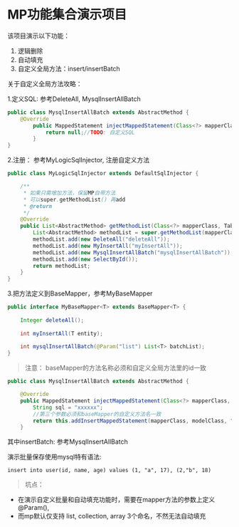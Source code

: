 # MP功能集合演示项目

该项目演示以下功能：

1. 逻辑删除
2. 自动填充
3. 自定义全局方法：insert/insertBatch

关于自定义全局方法攻略：

1.定义SQL: 参考DeleteAll, MysqlInsertAllBatch
```java
public class MysqlInsertAllBatch extends AbstractMethod {
    @Override
        public MappedStatement injectMappedStatement(Class<?> mapperClass, Class<?> modelClass, TableInfo tableInfo) {
            return null;//TODO: 自定义SQL
        }
}
```

2.注册： 参考MyLogicSqlInjector, 注册自定义方法
```java
public class MyLogicSqlInjector extends DefaultSqlInjector {

    /**
     * 如果只需增加方法，保留MP自带方法
     * 可以super.getMethodList() 再add
     * @return
     */
    @Override
    public List<AbstractMethod> getMethodList(Class<?> mapperClass, TableInfo tableInfo) {
        List<AbstractMethod> methodList = super.getMethodList(mapperClass, tableInfo);
        methodList.add(new DeleteAll("deleteAll"));
        methodList.add(new MyInsertAll("myInsertAll"));
        methodList.add(new MysqlInsertAllBatch("mysqlInsertAllBatch"));
        methodList.add(new SelectById());
        return methodList;
    }
}
```

3.把方法定义到BaseMapper，参考MyBaseMapper
```java
public interface MyBaseMapper<T> extends BaseMapper<T> {
    
    Integer deleteAll();
    
    int myInsertAll(T entity);
    
    int mysqlInsertAllBatch(@Param("list") List<T> batchList);
}
```
> 注意： baseMapper的方法名称必须和自定义全局方法里的id一致

```java
public class MysqlInsertAllBatch extends AbstractMethod {

    @Override
    public MappedStatement injectMappedStatement(Class<?> mapperClass, Class<?> modelClass, TableInfo tableInfo) {
        String sql = "xxxxxx";
        //第三个参数必须和baseMapper的自定义方法名一致
        return this.addInsertMappedStatement(mapperClass, modelClass, "mysqlInsertAllBatch", sqlSource, new NoKeyGenerator(), null, null);
    }
```


其中insertBatch: 参考MysqlInsertAllBatch

演示批量保存使用mysql特有语法:

```text
insert into user(id, name, age) values (1, "a", 17), (2,"b", 18)
```

> 坑点：

- 在演示自定义批量和自动填充功能时，需要在mapper方法的参数上定义@Param(), 
- 而mp默认仅支持 list, collection, array 3个命名，不然无法自动填充
